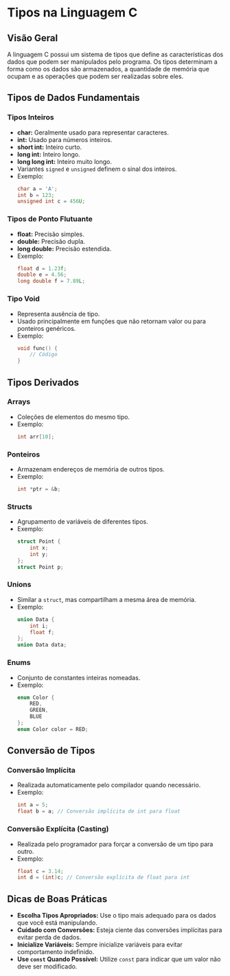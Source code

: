 
# Tipos na Linguagem C

## Visão Geral
A linguagem C possui um sistema de tipos que define as características dos dados que podem ser manipulados pelo programa. Os tipos determinam a forma como os dados são armazenados, a quantidade de memória que ocupam e as operações que podem ser realizadas sobre eles.

## Tipos de Dados Fundamentais

### Tipos Inteiros
- **char:** Geralmente usado para representar caracteres.
- **int:** Usado para números inteiros.
- **short int:** Inteiro curto.
- **long int:** Inteiro longo.
- **long long int:** Inteiro muito longo.
- Variantes `signed` e `unsigned` definem o sinal dos inteiros.
- Exemplo:
  ```c
  char a = 'A';
  int b = 123;
  unsigned int c = 456U;
  ```

### Tipos de Ponto Flutuante
- **float:** Precisão simples.
- **double:** Precisão dupla.
- **long double:** Precisão estendida.
- Exemplo:
  ```c
  float d = 1.23f;
  double e = 4.56;
  long double f = 7.89L;
  ```

### Tipo Void
- Representa ausência de tipo.
- Usado principalmente em funções que não retornam valor ou para ponteiros genéricos.
- Exemplo:
  ```c
  void func() {
      // Código
  }
  ```

## Tipos Derivados

### Arrays
- Coleções de elementos do mesmo tipo.
- Exemplo:
  ```c
  int arr[10];
  ```

### Ponteiros
- Armazenam endereços de memória de outros tipos.
- Exemplo:
  ```c
  int *ptr = &b;
  ```

### Structs
- Agrupamento de variáveis de diferentes tipos.
- Exemplo:
  ```c
  struct Point {
      int x;
      int y;
  };
  struct Point p;
  ```

### Unions
- Similar a `struct`, mas compartilham a mesma área de memória.
- Exemplo:
  ```c
  union Data {
      int i;
      float f;
  };
  union Data data;
  ```

### Enums
- Conjunto de constantes inteiras nomeadas.
- Exemplo:
  ```c
  enum Color {
      RED,
      GREEN,
      BLUE
  };
  enum Color color = RED;
  ```

## Conversão de Tipos

### Conversão Implícita
- Realizada automaticamente pelo compilador quando necessário.
- Exemplo:
  ```c
  int a = 5;
  float b = a; // Conversão implícita de int para float
  ```

### Conversão Explícita (Casting)
- Realizada pelo programador para forçar a conversão de um tipo para outro.
- Exemplo:
  ```c
  float c = 3.14;
  int d = (int)c; // Conversão explícita de float para int
  ```

## Dicas de Boas Práticas
- **Escolha Tipos Apropriados:** Use o tipo mais adequado para os dados que você está manipulando.
- **Cuidado com Conversões:** Esteja ciente das conversões implícitas para evitar perda de dados.
- **Inicialize Variáveis:** Sempre inicialize variáveis para evitar comportamento indefinido.
- **Use `const` Quando Possível:** Utilize `const` para indicar que um valor não deve ser modificado.
